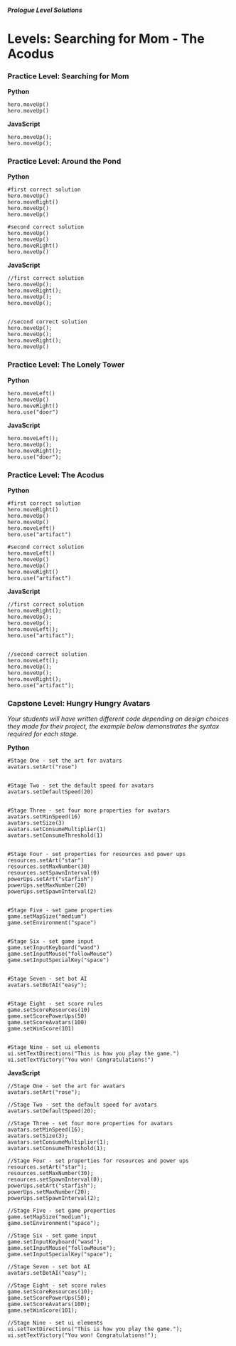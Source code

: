 ##### Prologue Level Solutions
# Levels: Searching for Mom - The Acodus

### Practice Level: Searching for Mom

**Python**

```
hero.moveUp()
hero.moveUp()
```

**JavaScript**

```
hero.moveUp();
hero.moveUp();
```

### Practice Level: Around the Pond

**Python**

```
#first correct solution
hero.moveUp()
hero.moveRight()
hero.moveUp()
hero.moveUp()

#second correct solution
hero.moveUp()
hero.moveUp()
hero.moveRight()
hero.moveUp()
```

**JavaScript**

```
//first correct solution
hero.moveUp();
hero.moveRight();
hero.moveUp();
hero.moveUp();


//second correct solution
hero.moveUp();
hero.moveUp();
hero.moveRight();
hero.moveUp()
```

### Practice Level: The Lonely Tower

**Python**

```
hero.moveLeft()
hero.moveUp()
hero.moveRight()
hero.use("door")
```

**JavaScript**

```
hero.moveLeft();
hero.moveUp();
hero.moveRight();
hero.use("door");
```

### Practice Level: The Acodus

**Python**

```
#first correct solution
hero.moveRight()
hero.moveUp()
hero.moveUp()
hero.moveLeft()
hero.use("artifact")

#second correct solution
hero.moveLeft()
hero.moveUp()
hero.moveUp()
hero.moveRight()
hero.use("artifact")
```

**JavaScript**

```
//first correct solution
hero.moveRight();
hero.moveUp();
hero.moveUp();
hero.moveLeft();
hero.use("artifact");


//second correct solution
hero.moveLeft();
hero.moveUp();
hero.moveUp();
hero.moveRight();
hero.use("artifact");
```

### Capstone Level: Hungry Hungry Avatars 
_Your students will have written different code depending on design choices they made for their project, the example below demonstrates the syntax required for each stage._

**Python**

```
#Stage One - set the art for avatars
avatars.setArt("rose")


#Stage Two - set the default speed for avatars
avatars.setDefaultSpeed(20)


#Stage Three - set four more properties for avatars
avatars.setMinSpeed(16)
avatars.setSize(3)
avatars.setConsumeMultiplier(1)
avatars.setConsumeThreshold(1)


#Stage Four - set properties for resources and power ups
resources.setArt("star")
resources.setMaxNumber(30)
resources.setSpawnInterval(0)
powerUps.setArt("starfish")
powerUps.setMaxNumber(20)
powerUps.setSpawnInterval(2)


#Stage Five - set game properties
game.setMapSize("medium")
game.setEnvironment("space")


#Stage Six - set game input
game.setInputKeyboard("wasd")
game.setInputMouse("followMouse")
game.setInputSpecialKey("space")


#Stage Seven - set bot AI
avatars.setBotAI("easy");


#Stage Eight - set score rules
game.setScoreResources(10)
game.setScorePowerUps(50)
game.setScoreAvatars(100)
game.setWinScore(101)


#Stage Nine - set ui elements
ui.setTextDirections("This is how you play the game.")
ui.setTextVictory("You won! Congratulations!")
```

**JavaScript**

```
//Stage One - set the art for avatars
avatars.setArt("rose");

//Stage Two - set the default speed for avatars
avatars.setDefaultSpeed(20);

//Stage Three - set four more properties for avatars
avatars.setMinSpeed(16);
avatars.setSize(3);
avatars.setConsumeMultiplier(1);
avatars.setConsumeThreshold(1);

//Stage Four - set properties for resources and power ups
resources.setArt("star");
resources.setMaxNumber(30);
resources.setSpawnInterval(0);
powerUps.setArt("starfish");
powerUps.setMaxNumber(20);
powerUps.setSpawnInterval(2);

//Stage Five - set game properties
game.setMapSize("medium");
game.setEnvironment("space");

//Stage Six - set game input
game.setInputKeyboard("wasd");
game.setInputMouse("followMouse");
game.setInputSpecialKey("space");

//Stage Seven - set bot AI
avatars.setBotAI("easy");

//Stage Eight - set score rules
game.setScoreResources(10);
game.setScorePowerUps(50);
game.setScoreAvatars(100);
game.setWinScore(101);

//Stage Nine - set ui elements
ui.setTextDirections("This is how you play the game.");
ui.setTextVictory("You won! Congratulations!");

```
